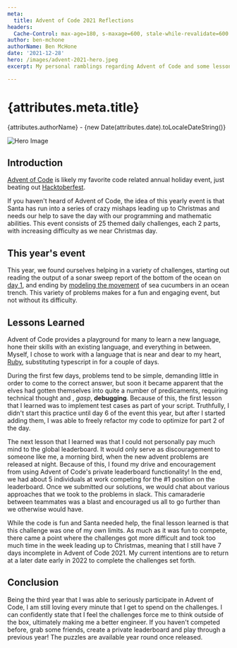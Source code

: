 ```yaml
---
meta:
  title: Advent of Code 2021 Reflections
headers:
  Cache-Control: max-age=180, s-maxage=600, stale-while-revalidate=600
author: ben-mchone
authorName: Ben McHone
date: '2021-12-28'
hero: /images/advent-2021-hero.jpeg
excerpt: My personal ramblings regarding Advent of Code and some lessons learned along the way.

---
```


# {attributes.meta.title}
{attributes.authorName} - {new Date(attributes.date).toLocaleDateString()}

<img alt="Hero Image" src={attributes.hero} />

## Introduction

[Advent of Code](https://adventofcode.com/2021) is likely my favorite code related annual holiday event, just beating out [Hacktoberfest](https://hacktoberfest.digitalocean.com/). 

If you haven't heard of Advent of Code, the idea of this yearly event is that Santa has run into a series of crazy mishaps leading up to Christmas and needs our help to save the day with our programming and mathematic abilities. This event consists of 25 themed daily challenges, each 2 parts, with increasing difficulty as we near Christmas day.

## This year's event

This year, we found ourselves helping in a variety of challenges, starting out reading the output of a sonar sweep report of the bottom of the ocean on [day 1](https://adventofcode.com/2021/day/1), and ending by [modeling the movement](https://adventofcode.com/2021/day/25) of sea cucumbers in an ocean trench. This variety of problems makes for a fun and engaging event, but not without its difficulty. 

## Lessons Learned

Advent of Code provides a playground for many to learn a new language, hone their skills with an existing language, and everything in between. Myself, I chose to work with a language that is near and dear to my heart, [Ruby](https://www.ruby-lang.org), substituting typescript in for a couple of days. 

During the first few days, problems tend to be simple, demanding little in order to come to the correct answer, but soon it became apparent that the elves had gotten themselves into quite a number of predicaments, requiring technical thought and , _gasp_, **debugging**. Because of this, the first lesson that I learned was to implement test cases as part of your script. Truthfully, I didn't start this practice until day 6 of the event this year, but after I started adding them, I was able to freely refactor my code to optimize for part 2 of the day.

The next lesson that I learned was that I could not personally pay much mind to the global leaderboard. It would only serve as discouragement to someone like me, a morning bird, when the new advent problems are released at night. Because of this, I found my drive and encouragement from using Advent of Code's private leaderboard functionality! In the end, we had about 5 individuals at work competing for the #1 position on the leaderboard. Once we submitted our solutions, we would chat about various approaches that we took to the problems in slack. This camaraderie between teammates was a blast and encouraged us all to go further than we otherwise would have.

While the code is fun and Santa needed help, the final lesson learned is that this challenge was one of my own limits. As much as it was fun to compete, there came a point where the challenges got more difficult and took too much time in the week leading up to Christmas, meaning that I still have 7 days incomplete in Advent of Code 2021. My current intentions are to return at a later date early in 2022 to complete the challenges set forth. 

## Conclusion

Being the third year that I was able to seriously participate in Advent of Code, I am still loving every minute that I get to spend on the challenges. I can confidently state that I feel the challenges force me to think outside of the box, ultimately making me a better engineer. If you haven't competed before, grab some friends, create a private leaderboard and play through a previous year! The puzzles are available year round once released. 
